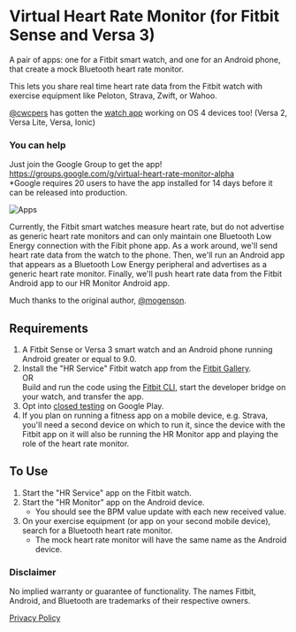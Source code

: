 # Virtual Heart Rate Monitor (for Fitbit Sense and Versa 3)

A pair of apps: one for a Fitbit smart watch, and one for an Android phone, that create a mock Bluetooth heart rate monitor.

This lets you share real time heart rate data from the Fitbit watch with exercise equipment like Peloton, Strava, Zwift, or Wahoo.

[@cwcpers](https://github.com/cwcpers/versa2-heart-rate-service?tab=readme-ov-file) has gotten the 
[watch app](https://gallery.fitbit.com/details/799d08f9-77d4-4a73-81dc-b187159a7124?key=c05ef0f4-c8f7-4459-94f7-50a209108fc6)
working on OS 4 devices too! (Versa 2, Versa Lite, Versa, Ionic)

### You can help
Just join the Google Group to get the app! https://groups.google.com/g/virtual-heart-rate-monitor-alpha  
*Google requires 20 users to have the app installed for 14 days before it can be released into production.

![Apps](./apps.jpg)

Currently, the Fitbit smart watches measure heart rate, but do not advertise as generic heart rate monitors and can only maintain one Bluetooth Low Energy connection with the Fibit phone app. As a work around, we'll send heart rate data from the watch to the phone. Then, we'll run an Android app that appears as a Bluetooth Low Energy peripheral and advertises as a generic heart rate monitor. Finally, we'll push heart rate data from the Fitbit Android app to our HR Monitor Android app.

Much thanks to the original author, [@mogenson](https://github.com/mogenson/fitbit-heart-rate-service).

## Requirements

1. A Fitbit Sense or Versa 3 smart watch and an Android phone running Android greater or equal to 9.0.
2. Install the "HR Service" Fitbit watch app from the [Fitbit Gallery](https://gallery.fitbit.com/details/6503a799-37f7-43bf-8775-23f1742e2a4e).  
   OR  
   Build and run the code using the [Fitbit CLI](https://dev.fitbit.com/getting-started/), start the developer bridge on your watch, and transfer the app.
3. Opt into [closed testing](#you-can-help) on Google Play.
4. If you plan on running a fitness app on a mobile device, e.g. Strava, you'll need a second device 
on which to run it, since the device with the Fitbit app on it will also be running the HR Monitor app and 
playing the role of the heart rate monitor.

## To Use

1. Start the "HR Service" app on the Fitbit watch.
2. Start the "HR Monitor" app on the Android device.
   - You should see the BPM value update with each new received value.
3. On your exercise equipment (or app on your second mobile device), search for a Bluetooth heart rate monitor.  
   - The mock heart rate monitor will have the same name as the Android device.

### Disclaimer

No implied warranty or guarantee of functionality. The names Fitbit, Android, and Bluetooth are trademarks of their respective owners.

[Privacy Policy](privacy-android.md)
